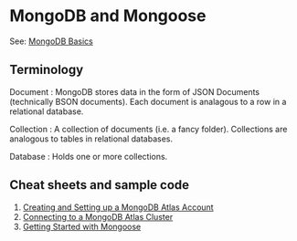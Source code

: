 # MongoDB and Mongoose
See: [MongoDB Basics](https://www.mongodb.com/basics)

## Terminology
Document
: MongoDB stores data in the form of JSON Documents (technically BSON documents). Each document is analagous to a row in a relational database.

Collection
: A collection of documents (i.e. a fancy folder). Collections are analogous to tables in relational databases.

Database
: Holds one or more collections.

## Cheat sheets and sample code
1. [Creating and Setting up a MongoDB Atlas Account](mongodb-atlas)
2. [Connecting to a MongoDB Atlas Cluster](hello-mongoose)
3. [Getting Started with Mongoose](kitten-schema)